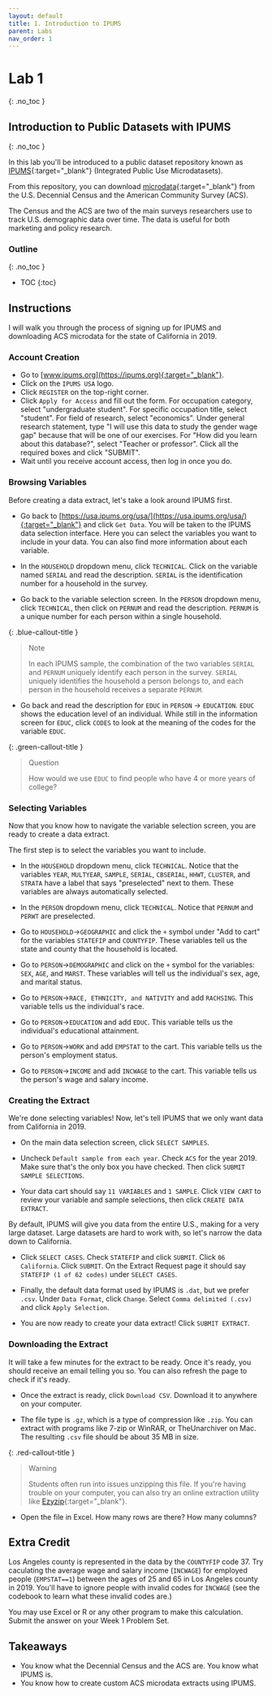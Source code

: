 ```yaml
---
layout: default
title: 1. Introduction to IPUMS
parent: Labs
nav_order: 1
---
```


# Lab 1
{: .no_toc }

## Introduction to Public Datasets with IPUMS
{: .no_toc }

In this lab you'll be introduced to a public dataset repository known as [IPUMS](https://usa.ipums.org/usa/){:target="_blank"} (Integrated Public Use Microdatasets). 

From this repository, you can download [microdata](/docs/glossary/microdata){:target="_blank"} from the U.S. Decennial Census and the American Community Survey (ACS).

The Census and the ACS are two of the main surveys researchers use to track U.S. demographic data over time. The data is useful for both marketing and policy research.

### Outline
{: .no_toc }
- TOC
{:toc}


## Instructions

I will walk you through the process of signing up for IPUMS and downloading ACS microdata for the state of California in 2019.

### Account Creation

- Go to [www.ipums.org](https://ipums.org){:target="_blank"}.
- Click on the `IPUMS USA` logo.
- Click `REGISTER` on the top-right corner.
- Click `Apply for Access` and fill out the form. For occupation category, select "undergraduate student". For specific occupation title, select "student". For field of research, select "economics". Under general research statement, type "I will use this data to study the gender wage gap" because that will be one of our exercises. For "How did you learn about this database?", select "Teacher or professor". Click all the required boxes and click "SUBMIT".
- Wait until you receive account access, then log in once you do. 

### Browsing Variables

Before creating a data extract, let's take a look around IPUMS first.

- Go back to [https://usa.ipums.org/usa/](https://usa.ipums.org/usa/){:target="_blank"} and click `Get Data`. You will be taken to the IPUMS data selection interface. Here you can select the variables you want to include in your data.  You can also find more information about each variable.

- In the `HOUSEHOLD` dropdown menu, click `TECHNICAL`. Click on the variable named `SERIAL` and read the description. `SERIAL` is the identification number for a household in the survey.

- Go back to the variable selection screen. In the `PERSON` dropdown menu, click `TECHNICAL`, then click on `PERNUM` and read the description. `PERNUM` is a unique number for each person within a single household.  

{: .blue-callout-title }
> Note
> 
> In each IPUMS sample, the combination of the two variables `SERIAL` and `PERNUM` uniquely identify each person in the survey. `SERIAL` uniquely identifies the household a person belongs to, and each person in the household receives a separate `PERNUM`.

- Go back and read the description for `EDUC` in `PERSON` -> `EDUCATION`. `EDUC` shows the education level of an individual. While still in the information screen for `EDUC`, click `CODES` to look at the meaning of the codes for the variable `EDUC`.

{: .green-callout-title }
> Question
> 
> How would we use `EDUC` to find people who have 4 or more years of college?

### Selecting Variables

Now that you know how to navigate the variable selection screen, you are ready to create a data extract.

The first step is to select the variables you want to include.

- In the `HOUSEHOLD` dropdown menu, click `TECHNICAL`. Notice that the variables `YEAR`, `MULTYEAR`, `SAMPLE`, `SERIAL`, `CBSERIAL`, `HHWT`, `CLUSTER`, and `STRATA` have a label that says "preselected" next to them. These variables are always automatically selected.

- In the `PERSON` dropdown menu, click `TECHNICAL`. Notice that `PERNUM` and `PERWT` are preselected. 

- Go to `HOUSEHOLD`->`GEOGRAPHIC` and click the `+` symbol under "Add to cart" for the variables `STATEFIP` and `COUNTYFIP`. These variables tell us the state and county that the household is located.

- Go to `PERSON`->`DEMOGRAPHIC` and click on the `+` symbol for the variables: `SEX`, `AGE`, and `MARST`. These variables will tell us the individual's sex, age, and marital status.

- Go to `PERSON`->`RACE, ETHNICITY, and NATIVITY` and add `RACHSING`. This variable tells us the individual's race.

- Go to `PERSON`->`EDUCATION` and add `EDUC`. This variable tells us the individual's educational attainment.

- Go to `PERSON`->`WORK` and add `EMPSTAT` to the cart. This variable tells us the person's employment status.

- Go to `PERSON`->`INCOME` and add `INCWAGE` to the cart. This variable tells us the person's wage and salary income.

### Creating the Extract

We're done selecting variables! Now, let's tell IPUMS that we only want data from California in 2019.

- On the main data selection screen, click `SELECT SAMPLES`.

- Uncheck `Default sample from each year`. Check `ACS` for the year 2019. Make sure that's the only box you have checked.  Then click `SUBMIT SAMPLE SELECTIONS`.

- Your data cart should say `11 VARIABLES` and `1 SAMPLE`. Click `VIEW CART` to review your variable and sample selections, then click `CREATE DATA EXTRACT`.

By default, IPUMS will give you data from the entire U.S., making for a very large dataset. Large datasets are hard to work with, so let's narrow the data down to California.

- Click `SELECT CASES`. Check `STATEFIP` and click `SUBMIT`. Click `06 California`. Click `SUBMIT`. On the Extract Request page it should say `STATEFIP (1 of 62 codes)` under `SELECT CASES`.

- Finally, the default data format used by IPUMS is `.dat`, but we prefer `.csv`. Under `Data Format`, click `Change`. Select `Comma delimited (.csv)` and click `Apply Selection`.

- You are now ready to create your data extract! Click `SUBMIT EXTRACT`.

### Downloading the Extract

It will take a few minutes for the extract to be ready. Once it's ready, you should receive an email telling you so. You can also refresh the page to check if it's ready.

- Once the extract is ready, click `Download CSV`. Download it to anywhere on your computer.

- The file type is `.gz`, which is a type of compression like `.zip`. You can extract with programs like 7-zip or WinRAR, or TheUnarchiver on Mac. The resulting `.csv` file should be about 35 MB in size.

{: .red-callout-title }
> Warning
> 
> Students often run into issues unzipping this file. If you're having trouble on your computer, you can also try an online extraction utility like [Ezyzip](https://www.ezyzip.com/unzip-tar-gz-file-online.html){:target="_blank"}. 

- Open the file in Excel. How many rows are there? How many columns?

## Extra Credit

Los Angeles county is represented in the data by the `COUNTYFIP` code 37. Try caculating the average wage and salary income (`INCWAGE`) for employed people (`EMPSTAT==1`) between the ages of 25 and 65 in Los Angeles county in 2019. You'll have to ignore people with invalid codes for `INCWAGE` (see the codebook to learn what these invalid codes are.)

You may use Excel or R or any other program to make this calculation. Submit the answer on your Week 1 Problem Set.

## Takeaways

- You know what the Decennial Census and the ACS are. You know what IPUMS is.
- You know how to create custom ACS microdata extracts using IPUMS.






